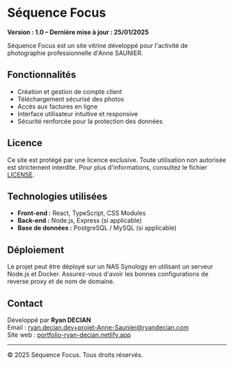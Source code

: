 # Séquence Focus

**Version : 1.0 – Dernière mise à jour : 25/01/2025**

Séquence Focus est un site vitrine développé pour l'activité de photographie professionnelle d'Anne SAUNIER.

## Fonctionnalités

- Création et gestion de compte client
- Téléchargement sécurisé des photos
- Accès aux factures en ligne
- Interface utilisateur intuitive et responsive
- Sécurité renforcée pour la protection des données

## Licence

Ce site est protégé par une licence exclusive. Toute utilisation non autorisée est strictement interdite. Pour plus d'informations, consultez le fichier [LICENSE](./LICENSE.txt).

## Technologies utilisées

- **Front-end :** React, TypeScript, CSS Modules
- **Back-end :** Node.js, Express (si applicable)
- **Base de données :** PostgreSQL / MySQL (si applicable)

## Déploiement

Le projet peut être déployé sur un NAS Synology en utilisant un serveur Node.js et Docker. Assurez-vous d'avoir les bonnes configurations de reverse proxy et de nom de domaine.

## Contact

Développé par **Ryan DECIAN**  
Email : ryan.decian.dev+projet-Anne-Saunier@ryandecian.com  
Site web : [portfolio-ryan-decian.netlify.app](https://portfolio-ryan-decian.netlify.app)

---

© 2025 Séquence Focus. Tous droits réservés.

